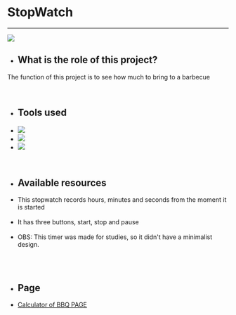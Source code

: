 
<div class="apresentation">

  <h1> StopWatch</h1>
  <hr>
  <img src="https://cdn.discordapp.com/attachments/853334473416507394/897289135323242546/Sem_Titulo-1.png"> 
  <br>
  
  <ul><li><h2>What is the role of this project?</li></ul></h2>
  <p>The function of this project is to see how much to bring to a barbecue</p>
  <br>
  
  <ul><li><h2>Tools used</h2></li>
  <li><img src="https://camo.githubusercontent.com/62d37abe760867620e0baea1066303719d630a82936837ba7bff6b0c754e3c9f/68747470733a2f2f696d672e736869656c64732e696f2f62616467652f6a6176617363726970742532302d2532333332333333302e7376673f267374796c653d666f722d7468652d6261646765266c6f676f3d6a617661736372697074266c6f676f436f6c6f723d253233463744463145"></li>
  <li><img src="https://camo.githubusercontent.com/5d3b0191832237fcbfc6d4497524e8bb547c6bfc9eafb738d5205c629d202067/68747470733a2f2f696d672e736869656c64732e696f2f62616467652f68746d6c352532302d2532334533344632362e7376673f267374796c653d666f722d7468652d6261646765266c6f676f3d68746d6c35266c6f676f436f6c6f723d7768697465"></li>
  <li><img src="https://camo.githubusercontent.com/5ed492db9c79ad5990eda7dc80923377f0e7096b18a4d1e9b86c8987dc0e5aa5/68747470733a2f2f696d672e736869656c64732e696f2f62616467652f637373332532302d2532333135373242362e7376673f267374796c653d666f722d7468652d6261646765266c6f676f3d63737333266c6f676f436f6c6f723d7768697465"><br></li>
  </ul>

  <br>
  

  <ul><li><h2>Available resources</h2></li>
  <li>This stopwatch records hours, minutes and seconds from the moment it is started</li><br>
  <li>It has three buttons, start, stop and pause</li><br>
  <li>OBS: This timer was made for studies, so it didn't have a minimalist design.</li><br>
  </ul><br>

  <ul><li><h2>Page</h2></li>
  <li><a href="https://voltzwrld.github.io/calculator-of-BBQ/">Calculator of BBQ PAGE</a>

</div>
